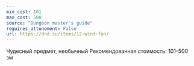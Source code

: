 ```yaml
---
min_cost: 101
max_cost: 500
source: "Dungeon master's guide"
requires_attunement: False
url: https://dnd.su/items/12-wind-fan/
---
```


Чудесный предмет, необычный
Рекомендованная стоимость: 101-500 зм